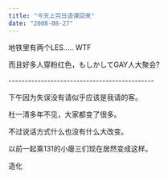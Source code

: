 ```yaml
---
title: "今天上完日语课回来"
date: "2008-08-27"
---
```


地铁里有两个LES..... WTF

而且好多人穿粉红色，もしかしてGAY人大聚会?

\---------------------------------------------

下午因为失误没有请似乎应该是我请的客。

杜一清多年不见，大家都变了很多。

不过说话方式什么也没有什么大改变。

以前一起乘131的小瘪三们现在居然变成这样。

造化
